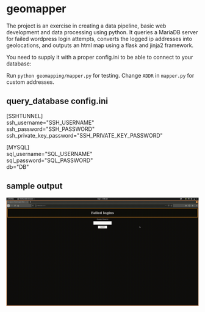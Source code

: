 # geomapper

The project is an exercise in creating a data pipeline, basic web development
and data processing using python. It queries a MariaDB server for failed wordpress
login attempts, converts the logged ip addresses into geolocations, and outputs an
html map using a flask and jinja2 framework.

You need to supply it with a proper config.ini to be able to connect to your database:

Run `python geomapping/mapper.py` for testing. Change `ADDR` in `mapper.py` for
custom addresses.

## query_database config.ini

[SSHTUNNEL]  
ssh_username="SSH_USERNAME"  
ssh_password="SSH_PASSWORD"  
ssh_private_key_password="SSH_PRIVATE_KEY_PASSWORD"  
  
[MYSQL]  
sql_username="SQL_USERNAME"  
sql_password="SQL_PASSWORD"  
db="DB"

## sample output
![sample out](/app/static/sample_output.gif)
